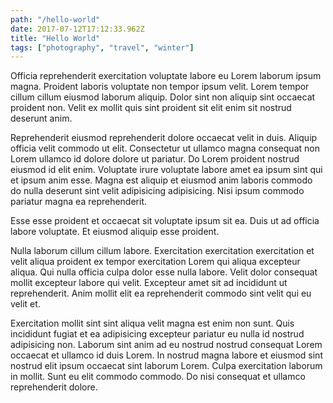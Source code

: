 ```yaml
---
path: "/hello-world"
date: 2017-07-12T17:12:33.962Z
title: "Hello World"
tags: ["photography", "travel", "winter"]
---
```


Officia reprehenderit exercitation voluptate labore eu Lorem laborum ipsum magna. Proident laboris voluptate non tempor ipsum velit. Lorem tempor cillum cillum eiusmod laborum aliquip. Dolor sint non aliquip sint occaecat proident non. Velit ex mollit quis sint proident sit elit enim sit nostrud deserunt anim.

Reprehenderit eiusmod reprehenderit dolore occaecat velit in duis. Aliquip officia velit commodo ut elit. Consectetur ut ullamco magna consequat non Lorem ullamco id dolore dolore ut pariatur. Do Lorem proident nostrud eiusmod id elit enim. Voluptate irure voluptate labore amet ea ipsum sint qui et ipsum anim esse. Magna est aliquip et eiusmod anim laboris commodo do nulla deserunt sint velit adipisicing adipisicing. Nisi ipsum commodo pariatur magna ea reprehenderit.

Esse esse proident et occaecat sit voluptate ipsum sit ea. Duis ut ad officia labore voluptate. Et eiusmod aliquip esse proident.

Nulla laborum cillum cillum labore. Exercitation exercitation exercitation et velit aliqua proident ex tempor exercitation Lorem qui aliqua excepteur aliqua. Qui nulla officia culpa dolor esse nulla labore. Velit dolor consequat mollit excepteur labore qui velit. Excepteur amet sit ad incididunt ut reprehenderit. Anim mollit elit ea reprehenderit commodo sint velit qui eu velit et.

Exercitation mollit sint sint aliqua velit magna est enim non sunt. Quis incididunt fugiat et ea adipisicing excepteur pariatur eu nulla id nostrud adipisicing non. Laborum sint anim ad eu nostrud nostrud consequat Lorem occaecat et ullamco id duis Lorem. In nostrud magna labore et eiusmod sint nostrud elit ipsum occaecat sint laborum Lorem. Culpa exercitation laborum in mollit. Sunt eu elit commodo commodo. Do nisi consequat et ullamco reprehenderit dolore.

